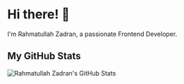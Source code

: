 # Hi there! 👋

I'm Rahmatullah Zadran, a passionate Frontend Developer.

## My GitHub Stats

![Rahmatullah Zadran's GitHub Stats](https://github-readme-stats.vercel.app/api?username=RahmatullahZadran&show_icons=true&theme=dark)
